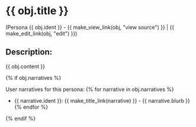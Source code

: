 # {{ obj.title }}
(Persona {{ obj.ident }} - {{ make_view_link(obj, "view source") }} | {{ make_edit_link(obj, "edit") }})

## Description:

{{ obj.content }}

{% if obj.narratives %}

User narratives for this persona:
{% for narrative in obj.narratives %}
* {{ narrative.ident }}: {{ make_title_link(narrative) }} - {{ narrative.blurb }}
{% endfor %}

{% endif %}
